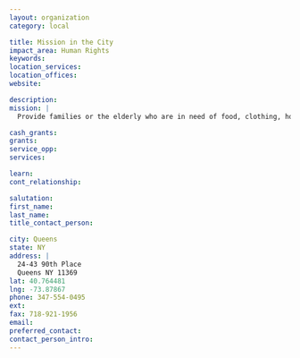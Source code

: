 ```yaml
---
layout: organization
category: local

title: Mission in the City
impact_area: Human Rights
keywords: 
location_services: 
location_offices: 
website: 

description: 
mission: |
  Provide families or the elderly who are in need of food, clothing, household items in the Jackson Heights community.

cash_grants: 
grants: 
service_opp: 
services: 

learn: 
cont_relationship: 

salutation: 
first_name: 
last_name: 
title_contact_person: 

city: Queens
state: NY
address: |
  24-43 90th Place    
  Queens NY 11369
lat: 40.764481
lng: -73.87867
phone: 347-554-0495
ext: 
fax: 718-921-1956
email: 
preferred_contact: 
contact_person_intro: 
---
```

